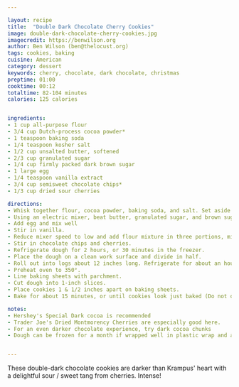 ```yaml
---

layout: recipe
title:  "Double Dark Chocolate Cherry Cookies"
image: double-dark-chocolate-cherry-cookies.jpg
imagecredit: https://benwilson.org
author: Ben Wilson (ben@thelocust.org)
tags: cookies, baking
cuisine: American
category: dessert
keywords: cherry, chocolate, dark chocolate, christmas
preptime: 01:00 
cooktime: 00:12
totaltime: 82-104 minutes
calories: 125 calories


ingredients:
- 1 cup all-purpose flour
- 3/4 cup Dutch-process cocoa powder*
- 1 teaspoon baking soda
- 1/4 teaspoon kosher salt
- 1/2 cup unsalted butter, softened
- 2/3 cup granulated sugar
- 1/4 cup firmly packed dark brown sugar
- 1 large egg
- 1/4 teaspoon vanilla extract
- 3/4 cup semisweet chocolate chips*
- 1/3 cup dried sour cherries

directions:
- Whisk together flour, cocoa powder, baking soda, and salt. Set aside.
- Using an electric mixer, beat butter, granulated sugar, and brown sugar about 3 minutes or until fluffy. 
- Add egg and mix well
- Stir in vanilla. 
- Reduce mixer speed to low and add flour mixture in three portions, mixing each just until incorporated. 
- Stir in chocolate chips and cherries. 
- Refrigerate dough for 2 hours, or 30 minutes in the freezer.
- Place the dough on a clean work surface and divide in half. 
- Roll out into logs about 12 inches long. Refrigerate for about an hour. 
- Preheat oven to 350°.
- Line baking sheets with parchment. 
- Cut dough into 1-inch slices. 
- Place cookies 1 & 1/2 inches apart on baking sheets. 
- Bake for about 15 minutes, or until cookies look just baked (Do not overbake)

notes:
- Hershey's Special Dark cocoa is recommended
- Trader Joe's Dried Montmorency Cherries are especially good here.
- For an even darker chocolate experience, try dark cocoa chunks
- Dough can be frozen for a month if wrapped well in plastic wrap and aluminum foil.


---
```


These double-dark chocolate cookies are darker than Krampus' heart with a delightful sour / sweet tang from cherries. Intense!